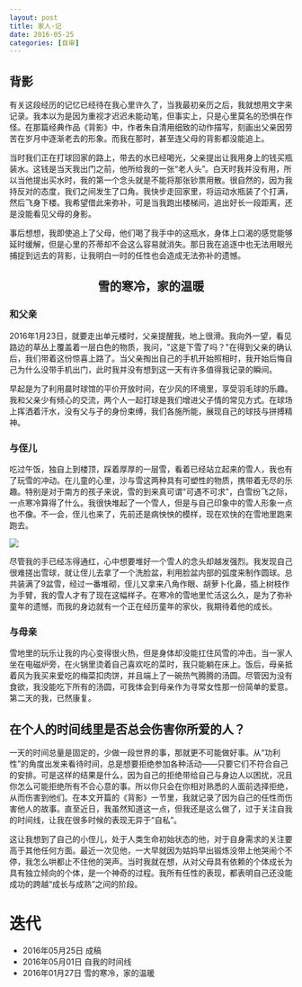 ```yaml
---
layout: post
title: 家人·记
date: 2016-05-25
categories: [自审]
---
```


## 背影

有关这段经历的记忆已经待在我心里许久了，当我最初亲历之后，我就想用文字来记录。我本以为是因为重视才迟迟未能动笔，但事实上，只是心里莫名的恐惧在作怪。在那篇经典作品《背影》中，作者朱自清用细致的动作描写，刻画出父亲因劳苦在岁月中逐渐老去的形象。而我在那时，甚至连父母的背影都没能追上。

当时我们正在打球回家的路上，带去的水已经喝光，父亲提出让我用身上的钱买瓶装水。这钱是当天我出门之前，他所给我的一张“老人头”。白天时我并没有用，所以当他提出买水时，我的第一个念头就是不能将那张钞票用散。很自然的，因为我持反对的态度，我们之间发生了口角。我快步走回家里，将运动水瓶装了个打满，然后飞身下楼。我希望借此来弥补，可是当我跑出楼梯间，追出好长一段距离，还是没能看见父母的身影。

事后想想，我即使追上了父母，他们喝了我手中的这瓶水，身体上口渴的感觉能够延时缓解，但是心里的芥蒂却不会这么容易就消失。那日我在追逐中也无法用眼光捕捉到远去的背影，让我明白一时的任性也会造成无法弥补的遗憾。

## <center>雪的寒冷，家的温暖</center>

### 和父亲
2016年1月23日，就要走出单元楼时，父亲提醒我，地上很滑。我向外一望，看见路边的草丛上覆盖着一层白色的物质，我问，"这是下雪了吗？"在得到父亲的确认后，我们带着这份惊喜上路了。当父亲掏出自己的手机开始照相时，我开始后悔自己为什么没带手机出门，此时我并没有想到这一天有许多值得我记录的瞬间。

早起是为了利用晨时球馆的平价开放时间，在少风的环境里，享受羽毛球的乐趣。我和父亲少有倾心的交流，两个人一起打球是我们增进父子情的常见方式。在球场上挥洒着汗水，没有父与子的身份束缚，我们各施所能，展现自己的球技与拼搏精神。

### 与侄儿
吃过午饭，独自上到楼顶，踩着厚厚的一层雪，看着已经站立起来的雪人，我也有了玩雪的冲动。在儿童的心里，沙与雪这两种具有可塑性的物质，携带着无尽的乐趣。特别是对于南方的孩子来说，雪的到来真可谓"可遇不可求"，白雪纷飞之际，一点寒冷算得了什么。我很快堆起了一个雪人，但是与自己印象中的雪人形象一点也不像。不一会，侄儿也来了，先前还是病怏怏的模样，现在欢快的在雪地里跑来跑去。

![](http://7xoxgc.com1.z0.glb.clouddn.com/%E8%87%AA%E5%A0%86%E9%9B%AA%E4%BA%BA.jpg)

尽管我的手已经冻得通红，心中想要堆好一个雪人的念头却越发强烈。我发现自己很难搓出雪球，就让侄儿去拿了一个洗脸盆，利用脸盆内部的弧度来制作圆球。总共装满了9盆雪，经过一番堆砌，侄儿又拿来八角作眼、胡萝卜化鼻，插上树枝作为手臂，我的雪人才有了现在这幅样子。在寒冷的雪地里忙活这么久，是为了弥补童年的遗憾，而我的身边就有一个正在经历童年的家伙，我期待着他的成长。

### 与母亲
雪地里的玩乐让我的内心变得很火热，但是身体却没能扛住风雪的冲击。当一家人坐在电磁炉旁，在火锅里烫着自己喜欢吃的菜时，我只能躺在床上。饭后，母亲抵着风为我买来爱吃的梅菜扣肉饼，并且端上了一碗热气腾腾的汤圆。尽管因为没有食欲，我没能吃下所有的汤圆，可我体会到母亲作为寻常女性那一份简单的爱意。第二天的我，已然康复。

## 在个人的时间线里是否总会伤害你所爱的人？

一天的时间总量是固定的，少做一段世界的事，那就更不可能做好事。从“功利性”的角度出发来看待时间，总是想要拒绝参加各种活动——只要它们不符合自己的安排。可是这样的结果是什么，因为自己的拒绝带给自己与身边人以困扰，况且你怎么可能拒绝所有不合心意的事。所以你只会在你相对熟悉的人面前选择拒绝，从而伤害到他们。在本文开篇的《背影》一节里，我就记录了因为自己的任性而伤害他人的故事。直至近日，我虽然知道这一点，但我还是这么做了，过于关注自我的时间线，让我在很多时候的表现无异于“自私”。

这让我想到了自己的小侄儿，处于人类生命初始状态的他，对于自身需求的关注要高于其他任何方面。最近一次见他，一大早就因为姑妈早出锻炼没带上他哭闹个不停，我怎么哄都止不住他的哭声。当时我就在想，从对父母具有依赖的个体成长为具有独立倾向的个体，是一个神奇的过程。我所有任性的表现，都表明自己还没能成功的跨越“成长与成熟”之间的阶段。




# 迭代

* 2016年05月25日 成稿
* 2016年05月01日 自我的时间线
* 2016年01月27日 雪的寒冷，家的温暖



